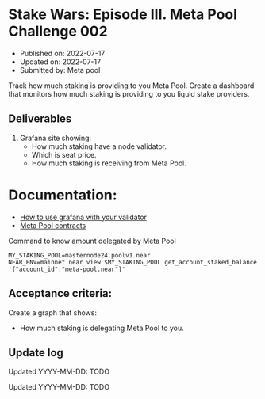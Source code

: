 # Stake Wars: Episode III. Meta Pool Challenge 002
* Published on: 2022-07-17
* Updated on: 2022-07-17
* Submitted by: Meta pool


 Track how much staking is providing to you Meta Pool. Create a dashboard that monitors how much staking is providing to you liquid stake providers. 
 
## Deliverables

1. Grafana site showing: 
   * How much staking have a node validator.
   * Which is seat price.
   * How much staking is receiving from Meta Pool.


# Documentation:
* [How to use grafana with your validator](https://near-nodes.io/validator/validator-bootcamp#grafana)
* [Meta Pool contracts](https://metapool.gitbook.io/master/)
 
 
Command to know amount delegated by Meta Pool
```
MY_STAKING_POOL=masternode24.poolv1.near
NEAR_ENV=mainnet near view $MY_STAKING_POOL get_account_staked_balance '{"account_id":"meta-pool.near"}'
```
 
## Acceptance criteria:
Create a graph that shows:
* How much staking is delegating Meta Pool to you.



## Update log

Updated YYYY-MM-DD: TODO

Updated YYYY-MM-DD: TODO
